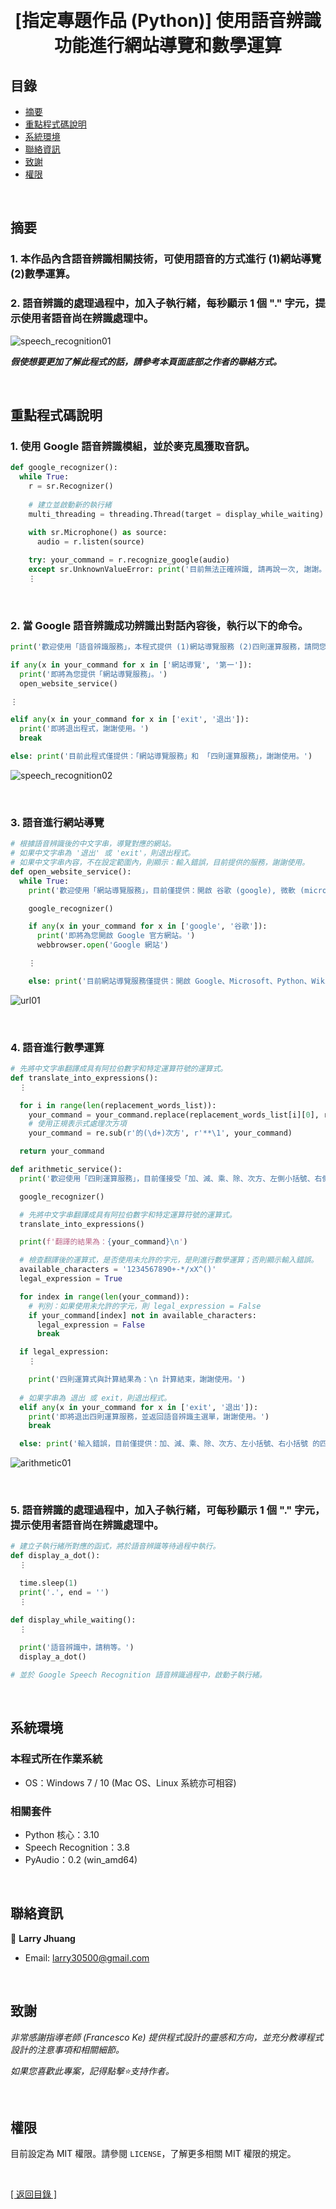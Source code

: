 <h1 align="center">
  <br>
  [指定專題作品 (Python)] 使用語音辨識功能進行網站導覽和數學運算
</h1>


## 目錄
* [摘要](#摘要)
* [重點程式碼說明](#重點程式碼說明)
* [系統環境](#系統環境)
* [聯絡資訊](#聯絡資訊)
* [致謝](#致謝)
* [權限](#權限)

&nbsp;

## 摘要
### 1. 本作品內含語音辨識相關技術，可使用語音的方式進行 (1)網站導覽 (2)數學運算。
### 2. 語音辨識的處理過程中，加入子執行緒，每秒顯示 1 個 "." 字元，提示使用者語音尚在辨識處理中。

![speech_recognition01](images/speech_recognition01.gif)

<strong><em>假使想要更加了解此程式的話，請參考本頁面底部之作者的聯絡方式。</em></strong>

&nbsp;

## 重點程式碼說明
### 1. 使用 Google 語音辨識模組，並於麥克風獲取音訊。
```python
def google_recognizer():
  while True: 
    r = sr.Recognizer()
    
    # 建立並啟動新的執行緒
    multi_threading = threading.Thread(target = display_while_waiting).start()
    
    with sr.Microphone() as source:
      audio = r.listen(source)

    try: your_command = r.recognize_google(audio)
    except sr.UnknownValueError: print('目前無法正確辨識, 請再說一次, 謝謝。')
    ⋮
```

&nbsp;
  
### 2. 當 Google 語音辨識成功辨識出對話內容後，執行以下的命令。
```python
print('歡迎使用「語音辨識服務」，本程式提供 (1)網站導覽服務 (2)四則運算服務，請問您想要使用哪一種服務？\n(如果想要「退出程式」，請說 exit 或 退出。)\n')

if any(x in your_command for x in ['網站導覽', '第一']):
  print('即將為您提供「網站導覽服務」。')
  open_website_service()

⋮

elif any(x in your_command for x in ['exit', '退出']):
  print('即將退出程式，謝謝使用。')
  break

else: print('目前此程式僅提供：「網站導覽服務」和 「四則運算服務」，謝謝使用。')
```
  
![speech_recognition02](images/speech_recognition02.gif)

&nbsp;

### 3. 語音進行網站導覽
```python
# 根據語音辨識後的中文字串，導覽對應的網站。
# 如果中文字串為 '退出' 或 'exit'，則退出程式。
# 如果中文字串內容，不在設定範圍內，則顯示：輸入錯誤，目前提供的服務，謝謝使用。
def open_website_service():    
  while True:
    print('歡迎使用「網站導覽服務」，目前僅提供：開啟 谷歌 (google), 微軟 (microsoft), Python, 維基百科 (wiki) 等 4 個網站的首頁。\n請問您想要前往哪個網站？\n(如果想要「退出本服務」，請說 exit 或 退出。)\n')

    google_recognizer()

    if any(x in your_command for x in ['google', '谷歌']):
      print('即將為您開啟 Google 官方網站。')
      webbrowser.open('Google 網站')

    ⋮

    else: print('目前網站導覽服務僅提供：開啟 Google、Microsoft、Python、Wiki 官方網站的服務，謝謝使用。')  
```

![url01](images/url01.gif)

&nbsp;

### 4. 語音進行數學運算
```python
# 先將中文字串翻譯成具有阿拉伯數字和特定運算符號的運算式。
def translate_into_expressions():
  ⋮

  for i in range(len(replacement_words_list)):
    your_command = your_command.replace(replacement_words_list[i][0], replacement_words_list[i][1])      
    # 使用正規表示式處理次方項
    your_command = re.sub(r'的(\d+)次方', r'**\1', your_command)

  return your_command

def arithmetic_service():
  print('歡迎使用「四則運算服務」，目前僅接受「加、減、乘、除、次方、左側小括號、右側小括號」之運算功能。\n請說出您想要計算的公式！\n(如果想要「退出本服務」，請說 exit 或 退出。)\n')

  google_recognizer()

  # 先將中文字串翻譯成具有阿拉伯數字和特定運算符號的運算式。
  translate_into_expressions()

  print(f'翻譯的結果為：{your_command}\n')

  # 檢查翻譯後的運算式，是否使用未允許的字元，是則進行數學運算；否則顯示輸入錯誤。
  available_characters = '1234567890+-*/xX^()'
  legal_expression = True

  for index in range(len(your_command)):
    # 判別：如果使用未允許的字元，則 legal_expression = False
    if your_command[index] not in available_characters:
      legal_expression = False
      break

  if legal_expression:
    ⋮

    print('四則運算式與計算結果為：\n 計算結束，謝謝使用。')
    
  # 如果字串為 退出 或 exit，則退出程式。
  elif any(x in your_command for x in ['exit', '退出']):
    print('即將退出四則運算服務，並返回語音辨識主選單，謝謝使用。')
    break

  else: print('輸入錯誤，目前僅提供：加、減、乘、除、次方、左小括號、右小括號 的四則運算服務，謝謝使用。')
```
  
![arithmetic01](images/arithmetic01.gif)

&nbsp;

### 5. 語音辨識的處理過程中，加入子執行緒，可每秒顯示 1 個 "." 字元，提示使用者語音尚在辨識處理中。 
```python  
# 建立子執行緒所對應的函式，將於語音辨識等待過程中執行。
def display_a_dot():
  ⋮

  time.sleep(1)
  print('.', end = '')
  ⋮

def display_while_waiting():
  ⋮
  
  print('語音辨識中，請稍等。')
  display_a_dot()  

# 並於 Google Speech Recognition 語音辨識過程中，啟動子執行緒。
```

&nbsp;

## 系統環境
### 本程式所在作業系統
* OS：Windows 7 / 10 (Mac OS、Linux 系統亦可相容)

### 相關套件
* Python 核心：3.10
* Speech Recognition：3.8
* PyAudio：0.2 (win_amd64)

&nbsp;

## 聯絡資訊
👤 **Larry Jhuang**
  * Email: larry30500@gmail.com

&nbsp;

## 致謝
*非常感謝指導老師 (Francesco Ke) 提供程式設計的靈感和方向，並充分教導程式設計的注意事項和相關細節。*

*如果您喜歡此專案，記得點擊⭐️支持作者。*

&nbsp;

## 權限
目前設定為 MIT 權限。請參閱 `LICENSE`，了解更多相關 MIT 權限的規定。

&nbsp;

[[ 返回目錄 ]](#目錄)

